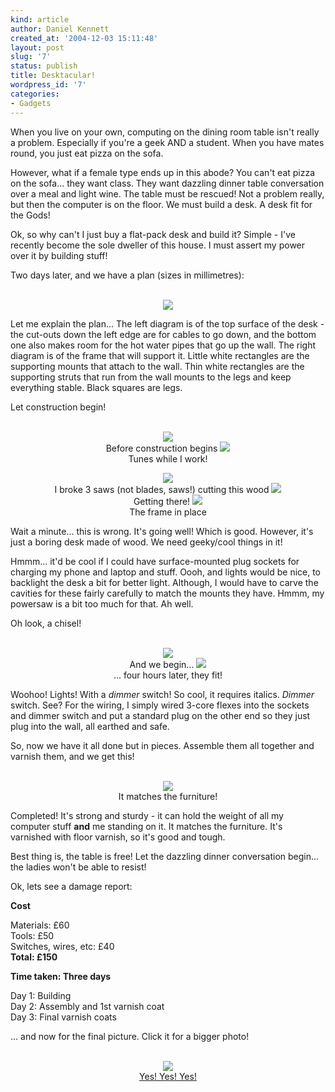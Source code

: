 ```yaml
---
kind: article
author: Daniel Kennett
created_at: '2004-12-03 15:11:48'
layout: post
slug: '7'
status: publish
title: Desktacular!
wordpress_id: '7'
categories:
- Gadgets
---
```


When you live on your own, computing on the dining room table isn't really a problem. Especially if you're a geek AND a student. When you have mates round, you just eat pizza on the sofa. 

However, what if a female type ends up in this abode? You can't eat pizza on the sofa... they want class. They want dazzling dinner table conversation over a meal and light wine. The table must be rescued! Not a problem really, but then the computer is on the floor. We must build a desk. A desk fit for the Gods!

Ok, so why can't I just buy a flat-pack desk and build it? Simple - I've recently become the sole dweller of this house. I must assert my power over it by building stuff! 

Two days later, and we have a plan (sizes in millimetres):<br />&nbsp;

<center><img src="http://ikennd.ac/pictures/desk/plan.png"/></center>

Let me explain the plan... The left diagram is of the top surface of the desk - the cut-outs down the left edge are for cables to go down, and the bottom one also makes room for the hot water pipes that go up the wall. The right diagram is of the frame that will support it. Little white rectangles are the supporting mounts that attach to the wall. Thin white rectangles are the supporting struts that run from the wall mounts to the legs and keep everything stable. Black squares are legs. 

Let construction begin!<br /> &nbsp;

<center>

<img src="http://ikennd.ac/pictures/desk/before.jpg"/><br />Before construction begins
<img src="http://ikennd.ac/pictures/desk/tunes.jpg"/><br />Tunes while I work!



<img src="http://ikennd.ac/pictures/desk/cutting.jpg"/><br />I broke 3 saws (not blades, saws!) cutting this wood
<img src="http://ikennd.ac/pictures/desk/gettingthere.jpg"/><br />Getting there!
<img src="http://ikennd.ac/pictures/desk/frame.jpg"/><br />The frame in place</center>

Wait a minute... this is wrong. It's going well! Which is good. However, it's just a boring desk made of wood. We need geeky/cool things in it! 

Hmmm... it'd be cool if I could have surface-mounted plug sockets for charging my phone and laptop and stuff. Oooh, and lights would be nice, to backlight the desk a bit for better light. Although, I would have to carve the cavities for these fairly carefully to match the mounts they have. Hmmm, my powersaw is a bit too much for that. Ah well.

Oh look, a chisel!<br />&nbsp;
<center>
<img src="http://ikennd.ac/pictures/desk/chiselingstarts.jpg"/><br />And we begin... 
<img src="http://ikennd.ac/pictures/desk/chiselingdone.jpg"/><br />... four hours later, they fit!</center>

Woohoo! Lights! With a <i>dimmer</i> switch! So cool, it requires italics. <i>Dimmer</i> switch. See? For the wiring, I simply wired 3-core flexes into the sockets and dimmer switch and put a standard plug on the other end so they just plug into the wall, all earthed and safe.

So, now we have it all done but in pieces. Assemble them all together and varnish them, and we get this!<br />&nbsp;

<center><img src="http://ikennd.ac/pictures/desk/varnished.jpg"/><br />It matches the furniture!</center>

Completed! It's strong and sturdy - it can hold the weight of all my computer stuff <b>and</b> me standing on it. It matches the furniture. It's varnished with floor varnish, so it's good and tough. 

Best thing is, the table is free! Let the dazzling dinner conversation begin... the ladies won't be able to resist!  

Ok, lets see a damage report:

<b>Cost</b>

Materials: £60  
Tools: £50  
Switches, wires, etc: £40  
<b>Total: £150</b>

<b>Time taken: Three days</b>

Day 1: Building  
Day 2: Assembly and 1st varnish coat  
Day 3: Final varnish coats  

... and now for the final picture. Click it for a bigger photo!<br />&nbsp;

<center><a href="http://ikennd.ac/pictures/desk/finished.jpg"><img border="0" src="http://ikennd.ac/pictures/desk/finished_small.jpg"/><br />Yes! Yes! Yes!</a></center>